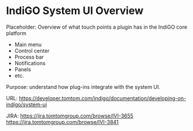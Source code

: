 # IndiGO System UI Overview

Placeholder: Overview of what touch points a plugin has in the IndiGO core platform
- Main menu
- Control center
- Process bar
- Notifications
- Panels
- etc.

Purpose:
understand how plug-ins integrate with the system UI.

URL: https://developer.tomtom.com/indigo/documentation/developing-on-indigo/system-ui

JIRA:
https://jira.tomtomgroup.com/browse/IVI-3655
https://jira.tomtomgroup.com/browse/IVI-3841
